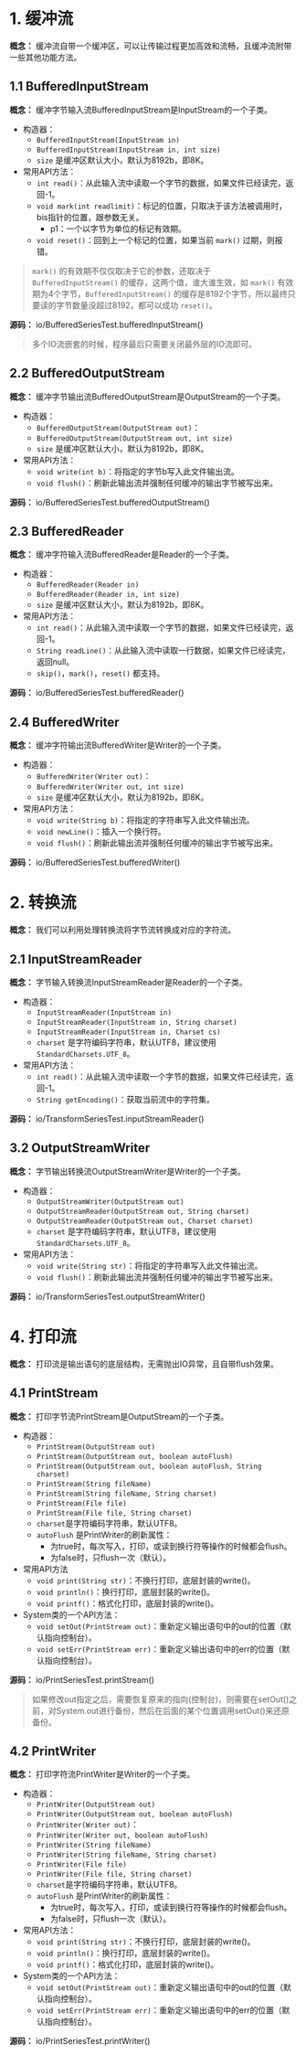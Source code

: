 # 1. 缓冲流

**概念：** 缓冲流自带一个缓冲区，可以让传输过程更加高效和流畅，且缓冲流附带一些其他功能方法。

## 1.1 BufferedInputStream

**概念：** 缓冲字节输入流BufferedInputStream是InputStream的一个子类。
- 构造器：
    - `BufferedInputStream(InputStream in)`
    - `BufferedInputStream(InputStream in, int size)`
    - `size` 是缓冲区默认大小，默认为8192b，即8K。
- 常用API方法：
    - `int read()`：从此输入流中读取一个字节的数据，如果文件已经读完，返回-1。
    - `void mark(int readlimit)`：标记的位置，只取决于该方法被调用时，bis指针的位置，跟参数无关。
        - p1：一个以字节为单位的标记有效期。
    - `void reset()`：回到上一个标记的位置，如果当前 `mark()` 过期，则报错。

> `mark()` 的有效期不仅仅取决于它的参数，还取决于 `BufferedInputStream()` 的缓存，这两个值，谁大谁生效，如 `mark()` 有效期为4个字节，`BufferedInputStream()` 的缓存是8192个字节，所以最终只要读的字节数量没超过8192，都可以成功 `reset()`。

**源码：** io/BufferedSeriesTest.bufferedInputStream()

> 多个IO流嵌套的时候，程序最后只需要关闭最外层的IO流即可。

## 2.2 BufferedOutputStream

**概念：** 缓冲字节输出流BufferedOutputStream是OutputStream的一个子类。
- 构造器：
    - `BufferedOutputStream(OutputStream out)`：
    - `BufferedOutputStream(OutputStream out, int size)`
    - `size` 是缓冲区默认大小，默认为8192b，即8K。
- 常用API方法：
    - `void write(int b)`：将指定的字节b写入此文件输出流。
    - `void flush()`：刷新此输出流并强制任何缓冲的输出字节被写出来。

**源码：** io/BufferedSeriesTest.bufferedOutputStream()

## 2.3 BufferedReader

**概念：** 缓冲字符输入流BufferedReader是Reader的一个子类。
- 构造器：
    - `BufferedReader(Reader in)`
    - `BufferedReader(Reader in, int size)`
    - `size` 是缓冲区默认大小，默认为8192b，即8K。
- 常用API方法：
    - `int read()`：从此输入流中读取一个字节的数据，如果文件已经读完，返回-1。
    - `String readLine()`：从此输入流中读取一行数据，如果文件已经读完，返回null。
    - `skip()`，`mark()`，`reset()` 都支持。

**源码：** io/BufferedSeriesTest.bufferedReader()

## 2.4 BufferedWriter

**概念：** 缓冲字符输出流BufferedWriter是Writer的一个子类。
- 构造器：
    - `BufferedWriter(Writer out)`：
    - `BufferedWriter(Writer out, int size)`
    - `size` 是缓冲区默认大小，默认为8192b，即8K。
- 常用API方法：
    - `void write(String b)`：将指定的字符串写入此文件输出流。
    - `void newLine()`：插入一个换行符。
    - `void flush()`：刷新此输出流并强制任何缓冲的输出字节被写出来。

**源码：** io/BufferedSeriesTest.bufferedWriter()

# 2. 转换流

**概念：** 我们可以利用处理转换流将字节流转换成对应的字符流。

## 2.1 InputStreamReader

**概念：** 字节输入转换流InputStreamReader是Reader的一个子类。
- 构造器：
    - `InputStreamReader(InputStream in)`
    - `InputStreamReader(InputStream in, String charset)`
    - `InputStreamReader(InputStream in, Charset cs)`
    - `charset` 是字符编码字符串，默认UTF8，建议使用 `StandardCharsets.UTF_8`。
- 常用API方法：
    - `int read()`：从此输入流中读取一个字节的数据，如果文件已经读完，返回-1。
    - `String getEncoding()`：获取当前流中的字符集。

**源码：** io/TransformSeriesTest.inputStreamReader()

## 3.2 OutputStreamWriter

**概念：** 字节输出转换流OutputStreamWriter是Writer的一个子类。
- 构造器：
    - `OutputStreamWriter(OutputStream out)`
    - `OutputStreamReader(OutputStream out, String charset)`
    - `OutputStreamReader(OutputStream out, Charset charset)`
    - `charset` 是字符编码字符串，默认UTF8，建议使用 `StandardCharsets.UTF_8`。        
- 常用API方法：
    - `void write(String str)`：将指定的字符串写入此文件输出流。
    - `void flush()`：刷新此输出流并强制任何缓冲的输出字节被写出来。

**源码：** io/TransformSeriesTest.outputStreamWriter()

# 4. 打印流

**概念：** 打印流是输出语句的底层结构，无需抛出IO异常，且自带flush效果。

## 4.1 PrintStream

**概念：** 打印字节流PrintStream是OutputStream的一个子类。
- 构造器：
    - `PrintStream(OutputStream out)`
    - `PrintStream(OutputStream out, boolean autoFlush)`
    - `PrintStream(OutputStream out, boolean autoFlush, String charset)`
    - `PrintStream(String fileName)`
    - `PrintStream(String fileName, String charset)`
    - `PrintStream(File file)`
    - `PrintStream(File file, String charset)`
    - `charset`是字符编码字符串，默认UTF8。
    - `autoFlush` 是PrintWriter的刷新属性：
        - 为true时，每次写入，打印，或读到换行符等操作的时候都会flush。
        - 为false时，只flush一次（默认）。
- 常用API方法
    - `void print(String str)`：不换行打印，底层封装的write()。
    - `void println()`：换行打印，底层封装的write()。
    - `void printf()`：格式化打印，底层封装的write()。           
- System类的一个API方法：
    - `void setOut(PrintStream out)`：重新定义输出语句中的out的位置（默认指向控制台）。
    - `void setErr(PrintStream err)`：重新定义输出语句中的err的位置（默认指向控制台）。

**源码：** io/PrintSeriesTest.printStream()

> 如果修改out指定之后，需要恢复原来的指向(控制台)，则需要在setOut()之前，对System.out进行备份，然后在后面的某个位置调用setOut()来还原备份。

## 4.2 PrintWriter

**概念：** 打印字符流PrintWriter是Writer的一个子类。
- 构造器：
    - `PrintWriter(OutputStream out)`
    - `PrintWriter(OutputStream out, boolean autoFlush)`
    - `PrintWriter(Writer out)`：
    - `PrintWriter(Writer out, boolean autoFlush)`
    - `PrintWriter(String fileName)`
    - `PrintWriter(String fileName, String charset)`
    - `PrintWriter(File file)`
    - `PrintWriter(File file, String charset)`
    - `charset`是字符编码字符串，默认UTF8。
    - `autoFlush` 是PrintWriter的刷新属性：
        - 为true时，每次写入，打印，或读到换行符等操作的时候都会flush。
        - 为false时，只flush一次（默认）。 
- 常用API方法：
    - `void print(String str)`：不换行打印，底层封装的write()。
    - `void println()`：换行打印，底层封装的write()。
    - `void printf()`：格式化打印，底层封装的write()。
- System类的一个API方法：
    - `void setOut(PrintStream out)`：重新定义输出语句中的out的位置（默认指向控制台）。
    - `void setErr(PrintStream err)`：重新定义输出语句中的err的位置（默认指向控制台）。

**源码：** io/PrintSeriesTest.printWriter()